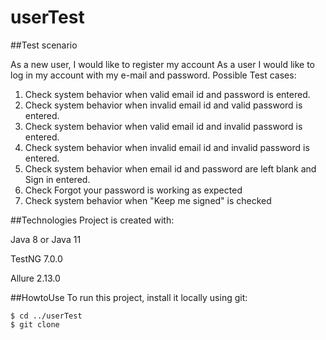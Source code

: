 # userTest
##Test scenario

As a new user, I would like to register my account
As a user I would like to log in my account with my e-mail and password.
Possible Test cases:
1.	Check system behavior when valid email id and password is entered. 
2.	Check system behavior when invalid email id and valid password is entered. 
3.	Check system behavior when valid email id and invalid password is entered. 
4.	Check system behavior when invalid email id and invalid password is entered. 
5.	Check system behavior when email id and password are left blank and Sign in entered. 
6.	Check Forgot your password is working as expected
7.	Check system behavior when "Keep me signed" is checked

##Technologies
Project is created with:

Java 8 or Java 11

TestNG 7.0.0

Allure 2.13.0

##HowtoUse
To run this project, install it locally using git:
```
$ cd ../userTest
$ git clone
```
